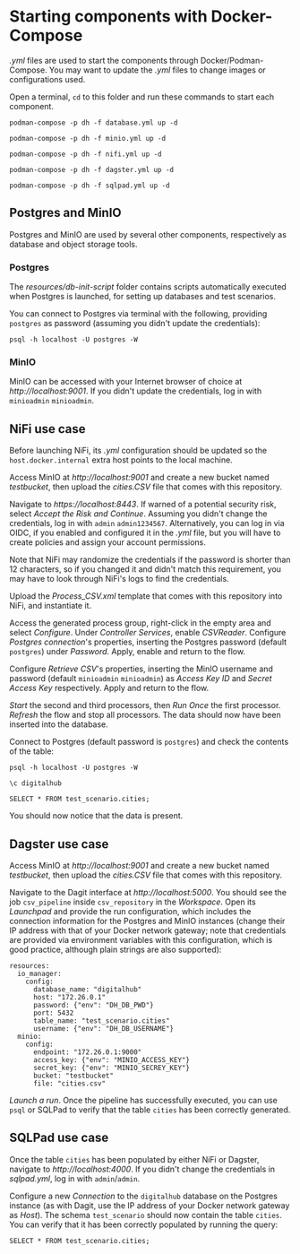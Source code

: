 # Starting components with Docker-Compose
*.yml* files are used to start the components through Docker/Podman-Compose. You may want to update the *.yml* files to change images or configurations used.

Open a terminal, `cd` to this folder and run these commands to start each component.

```shell
podman-compose -p dh -f database.yml up -d

podman-compose -p dh -f minio.yml up -d

podman-compose -p dh -f nifi.yml up -d

podman-compose -p dh -f dagster.yml up -d

podman-compose -p dh -f sqlpad.yml up -d
```

## Postgres and MinIO
Postgres and MinIO are used by several other components, respectively as database and object storage tools.

### Postgres
The *resources/db-init-script* folder contains scripts automatically executed when Postgres is launched, for setting up databases and test scenarios.

You can connect to Postgres via terminal with the following, providing `postgres` as password (assuming you didn't update the credentials):
```shell
psql -h localhost -U postgres -W
```

### MinIO
MinIO can be accessed with your Internet browser of choice at *http://localhost:9001*. If you didn't update the credentials, log in with `minioadmin` `minioadmin`.


## NiFi use case
Before launching NiFi, its *.yml* configuration should be updated so the `host.docker.internal` extra host points to the local machine.

Access MinIO at *http://localhost:9001* and create a new bucket named *testbucket*, then upload the *cities.CSV* file that comes with this repository.

Navigate to *https://localhost:8443*. If warned of a potential security risk, select *Accept the Risk and Continue*. Assuming you didn't change the credentials, log in with `admin` `admin1234567`. Alternatively, you can log in via OIDC, if you enabled and configured it in the *.yml* file, but you will have to create policies and assign your account permissions.

Note that NiFi may randomize the credentials if the password is shorter than 12 characters, so if you changed it and didn't match this requirement, you may have to look through NiFi's logs to find the credentials.

Upload the *Process_CSV.xml* template that comes with this repository into NiFi, and instantiate it.

Access the generated process group, right-click in the empty area and select *Configure*. Under *Controller Services*, enable *CSVReader*. Configure *Postgres connection*'s properties, inserting the Postgres password (default `postgres`) under *Password*. Apply, enable and return to the flow.

Configure *Retrieve CSV*'s properties, inserting the MinIO username and password (default `minioadmin` `minioadmin`) as *Access Key ID* and *Secret Access Key* respectively. Apply and return to the flow.

*Start* the second and third processors, then *Run Once* the first processor. *Refresh* the flow and stop all processors. The data should now have been inserted into the database.

Connect to Postgres (default password is `postgres`) and check the contents of the table:

```shell
psql -h localhost -U postgres -W

\c digitalhub

SELECT * FROM test_scenario.cities;
```

You should now notice that the data is present.

## Dagster use case

Access MinIO at *http://localhost:9001* and create a new bucket named *testbucket*, then upload the *cities.CSV* file that comes with this repository.

Navigate to the Dagit interface at *http://localhost:5000*. You should see the job `csv_pipeline` inside `csv_repository` in the *Workspace*. Open its *Launchpad* and provide the run configuration, which includes the connection information for the Postgres and MinIO instances (change their IP address with that of your Docker network gateway; note that credentials are provided via environment variables with this configuration, which is good practice, although plain strings are also supported):

```
resources:
  io_manager:
    config:
      database_name: "digitalhub"
      host: "172.26.0.1"
      password: {"env": "DH_DB_PWD"}
      port: 5432
      table_name: "test_scenario.cities"
      username: {"env": "DH_DB_USERNAME"}
  minio:
    config:
      endpoint: "172.26.0.1:9000"
      access_key: {"env": "MINIO_ACCESS_KEY"}
      secret_key: {"env": "MINIO_SECREY_KEY"}
      bucket: "testbucket"
      file: "cities.csv"
```

*Launch a run*. Once the pipeline has successfully executed, you can use `psql` or SQLPad to verify that the table `cities` has been correctly generated.

## SQLPad use case

Once the table `cities` has been populated by either NiFi or Dagster, navigate to *http://localhost:4000*. If you didn't change the credentials in *sqlpad.yml*, log in with `admin`/`admin`.

Configure a new *Connection* to the `digitalhub` database on the Postgres instance (as with Dagit, use the IP address of your Docker network gateway as *Host*). The schema `test_scenario` should now contain the table `cities`. You can verify that it has been correctly populated by running the query:

```
SELECT * FROM test_scenario.cities;
```
